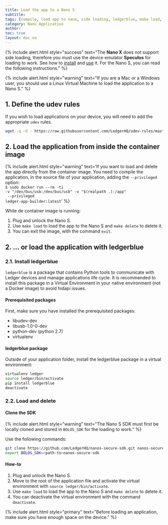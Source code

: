 ```yaml
---
title: Load the app to a Nano S
subtitle:
tags: [compile, load app to nano, side loading, ledgerblue, make load, make delete]
category: Nano Application
author:
toc: true
layout: doc_na
---
```




<!--  -->
{% include alert.html style="success" text="The <b>Nano X</b> does not support side loading, therefore you must use the device emulator <b>Speculos</b> for loading to work. See how to <a href='../../speculos/start-here'>install</a> and <a href='../../speculos/installation/build'>use</a> it. For the Nano S, you can read the following instructions." %}
<!--  -->

<!--  -->
{% include alert.html style="warning" text="If you are a Mac or a Windows user, you should use a Linux Virtual Machine to load the application to a Nano S." %}
<!--  -->

## 1. Define the udev rules

If you wish to load applications on your device, you will need to add the appropriate `udev` rules.

``` bash
wget -q -O - https://raw.githubusercontent.com/LedgerHQ/udev-rules/master/add_udev_rules.sh | sudo bash
```

## 2. Load the application from inside the container image 

<!--  -->
{% include alert.html style="warning" text='If you want to load and delete the app directly from the container image. You need to compile the application, in the source file of your application, adding the <code>--privileged</code> option: <br> <code>$ sudo docker run --rm -ti -v "/dev/bus/usb:/dev/bus/usb" -v "$(realpath .):/app" <br> --privileged ledger-app-builder:latest</code>' %}
<!--  -->

While de container image is running:
1. Plug and unlock the Nano S.
3. Use `make load` to load the app to the Nano S and `make delete` to delete it.
3. You can exit the image, with the command `exit`.


## 2. ... or load the application with ledgerblue

### 2.1. Install ledgerblue

`ledgerblue` is a package that contains Python tools to communicate with Ledger devices and manage applications life cycle. It is recommended to install this package in a Virtual Environment in your native environment (not a Docker image) to avoid hidapi issues.

#### Prerequisited packages

First, make sure you have installed the prerequisited packages:
  * libudev-dev
  * libusb-1.0-0-dev
  * python-dev (python 2.7)
  * virtualenv

#### ledgerblue package

Outside of your application folder, install the ledgerblue package in a virtual environment:

```bash
virtualenv ledger
source ledger/bin/activate
pip install ledgerblue
deactivate
```

### 2.2. Load and delete

#### Clone the SDK

<!--  -->
{% include alert.html style="warning" text="The Nano S SDK must first be locally cloned and stored in <code>BOLOS_SDK</code> for the loading to work." %}
<!--  -->

Use the following commands:

```bash
git clone https://github.com/LedgerHQ/nanos-secure-sdk.git nanos-secure-sdk
export BOLOS_SDK=<path-to>nanos-secure-sdk
```

#### How-to

1. Plug and unlock the Nano S.
2. Move to the root of the application file and activate the virtual environment with `source ledger/bin/activate`.
3. Use `make load` to load the app to the Nano S and `make delete` to delete it.
4. You can deactivate the virtual environment with the command `deactivate`.

<!--  -->
{% include alert.html style="primary" text="Before loading an application, make sure you have enough space on the device." %}
<!--  -->
